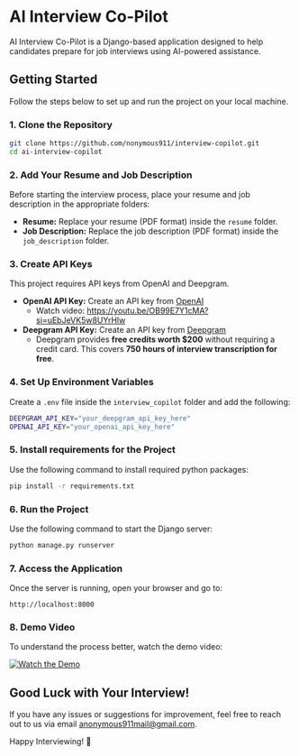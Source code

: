 # AI Interview Co-Pilot

AI Interview Co-Pilot is a Django-based application designed to help candidates prepare for job interviews using AI-powered assistance.

## Getting Started

Follow the steps below to set up and run the project on your local machine.

### 1. Clone the Repository

```sh
git clone https://github.com/nonymous911/interview-copilot.git
cd ai-interview-copilot
```

### 2. Add Your Resume and Job Description
Before starting the interview process, place your resume and job description in the appropriate folders:
- **Resume:** Replace your resume (PDF format) inside the `resume` folder.
- **Job Description:** Replace the job description (PDF format) inside the `job_description` folder.

### 3. Create API Keys
This project requires API keys from OpenAI and Deepgram.
- **OpenAI API Key:** Create an API key from [OpenAI](https://platform.openai.com/signup/)
  - Watch video: https://youtu.be/OB99E7Y1cMA?si=uEbJeVK5w8UYrHlw
- **Deepgram API Key:** Create an API key from [Deepgram](https://console.deepgram.com/signup)
  - Deepgram provides **free credits worth $200** without requiring a credit card. This covers **750 hours of interview transcription for free**.

### 4. Set Up Environment Variables
Create a `.env` file inside the `interview_copilot` folder and add the following:

```sh
DEEPGRAM_API_KEY="your_deepgram_api_key_here"
OPENAI_API_KEY="your_openai_api_key_here"
```
### 5. Install requirements for the Project
Use the following command to install required python packages:

```sh
pip install -r requirements.txt
```

### 6. Run the Project
Use the following command to start the Django server:

```sh
python manage.py runserver
```

### 7. Access the Application
Once the server is running, open your browser and go to:

```
http://localhost:8000
```

### 8. Demo Video
To understand the process better, watch the demo video:

[![Watch the Demo](https://img.youtube.com/vi/your_video_id_here/0.jpg)](https://www.youtube.com/watch?v=your_video_id_here)

## Good Luck with Your Interview!
If you have any issues or suggestions for improvement, feel free to reach out to us via email anonymous911mail@gmail.com.

Happy Interviewing! 🚀

